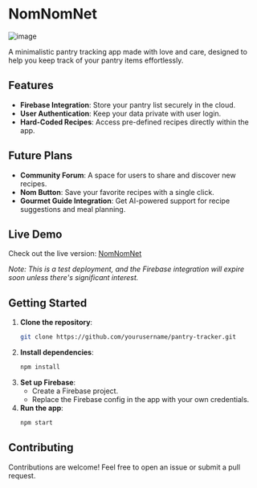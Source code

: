 # NomNomNet

![image](https://github.com/user-attachments/assets/60536c2a-87ae-4a17-821d-1736d1a7ca89)

A minimalistic pantry tracking app made with love and care, designed to help you keep track of your pantry items effortlessly.

## Features
- **Firebase Integration**: Store your pantry list securely in the cloud.
- **User Authentication**: Keep your data private with user login.
- **Hard-Coded Recipes**: Access pre-defined recipes directly within the app.

## Future Plans
- **Community Forum**: A space for users to share and discover new recipes.
- **Nom Button**: Save your favorite recipes with a single click.
- **Gourmet Guide Integration**: Get AI-powered support for recipe suggestions and meal planning.

## Live Demo
Check out the live version: [NomNomNet](https://nomnomnet.vercel.app/)

*Note: This is a test deployment, and the Firebase integration will expire soon unless there's significant interest.*

## Getting Started
1. **Clone the repository**:
    ```bash
    git clone https://github.com/yourusername/pantry-tracker.git
    ```
2. **Install dependencies**:
    ```bash
    npm install
    ```
3. **Set up Firebase**:
    - Create a Firebase project.
    - Replace the Firebase config in the app with your own credentials.
4. **Run the app**:
    ```bash
    npm start
    ```

## Contributing
Contributions are welcome! Feel free to open an issue or submit a pull request.
